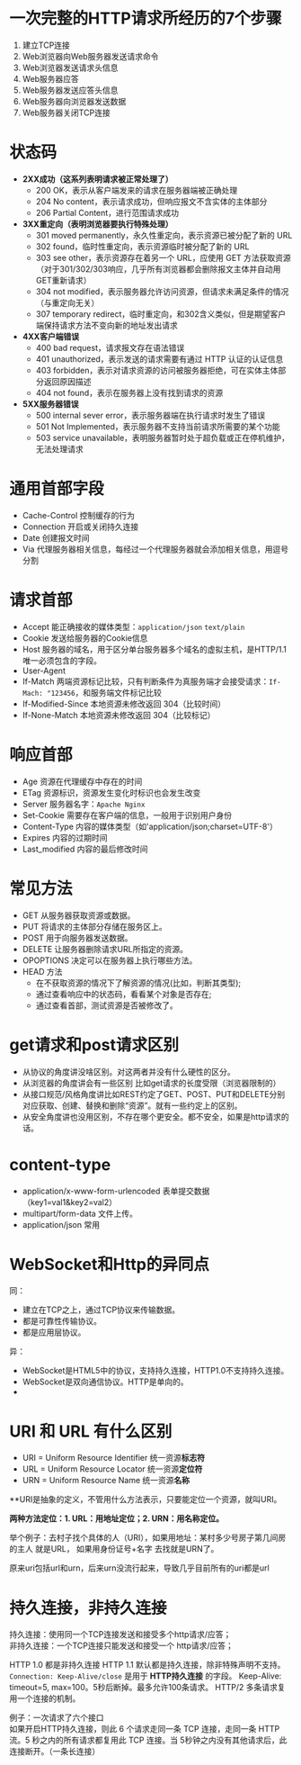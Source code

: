 # 一次完整的HTTP请求所经历的7个步骤
1. 建立TCP连接
2. Web浏览器向Web服务器发送请求命令
3. Web浏览器发送请求头信息
4. Web服务器应答
5. Web服务器发送应答头信息
6. Web服务器向浏览器发送数据
7. Web服务器关闭TCP连接


# 状态码
- **2XX成功（这系列表明请求被正常处理了）**
	- 200 OK，表示从客户端发来的请求在服务器端被正确处理
	- 204 No content，表示请求成功，但响应报文不含实体的主体部分
	- 206 Partial Content，进行范围请求成功
- **3XX重定向（表明浏览器要执行特殊处理）**
	- 301 moved permanently，永久性重定向，表示资源已被分配了新的 URL
	- 302 found，临时性重定向，表示资源临时被分配了新的 URL
	- 303 see other，表示资源存在着另一个 URL，应使用 GET 方法获取资源（对于301/302/303响应，几乎所有浏览器都会删除报文主体并自动用GET重新请求）
	- 304 not modified，表示服务器允许访问资源，但请求未满足条件的情况（与重定向无关）
	- 307 temporary redirect，临时重定向，和302含义类似，但是期望客户端保持请求方法不变向新的地址发出请求
- **4XX客户端错误**
	- 400 bad request，请求报文存在语法错误
	- 401 unauthorized，表示发送的请求需要有通过 HTTP 认证的认证信息
	- 403 forbidden，表示对请求资源的访问被服务器拒绝，可在实体主体部分返回原因描述
	- 404 not found，表示在服务器上没有找到请求的资源
- **5XX服务器错误**
	- 500 internal sever error，表示服务器端在执行请求时发生了错误
	- 501 Not Implemented，表示服务器不支持当前请求所需要的某个功能
	- 503 service unavailable，表明服务器暂时处于超负载或正在停机维护，无法处理请求


# 通用首部字段
- Cache-Control 控制缓存的行为
- Connection 开启或关闭持久连接
- Date 创建报文时间
- Via 代理服务器相关信息，每经过一个代理服务器就会添加相关信息，用逗号分割

# 请求首部
- Accept 能正确接收的媒体类型：`application/json` `text/plain`
- Cookie 发送给服务器的Cookie信息
- Host 服务器的域名，用于区分单台服务器多个域名的虚拟主机，是HTTP/1.1唯一必须包含的字段。
- User-Agent
- If-Match 两端资源标记比较，只有判断条件为真服务端才会接受请求：`If-Mach: "123456`，和服务端文件标记比较
- If-Modified-Since 本地资源未修改返回 304（比较时间）
- If-None-Match 本地资源未修改返回 304（比较标记）


# 响应首部
- Age 资源在代理缓存中存在的时间
- ETag 资源标识，资源发生变化时标识也会发生改变
- Server 服务器名字：`Apache Nginx`
- Set-Cookie 需要存在客户端的信息，一般用于识别用户身份
- Content-Type 内容的媒体类型（如'application/json;charset=UTF-8'）
- Expires 内容的过期时间
- Last_modified 内容的最后修改时间


# 常见方法
- GET 从服务器获取资源或数据。
- PUT 将请求的主体部分存储在服务区上。
- POST 用于向服务器发送数据。
- DELETE 让服务器删除请求URL所指定的资源。
- OPOPTIONS 决定可以在服务器上执行哪些方法。
- HEAD 方法
	- 在不获取资源的情况下了解资源的情况(比如，判断其类型);
	- 通过查看响应中的状态码，看看某个对象是否存在;
	- 通过查看首部，测试资源是否被修改了。



# get请求和post请求区别
- 从协议的角度讲没啥区别。对这两者并没有什么硬性的区分。
- 从浏览器的角度讲会有一些区别  比如get请求的长度受限（浏览器限制的）
- 从接口规范/风格角度讲比如REST约定了GET、POST、PUT和DELETE分别对应获取、创建、替换和删除“资源”。就有一些约定上的区别。
- 从安全角度讲也没用区别，不存在哪个更安全。都不安全，如果是http请求的话。



# content-type
- application/x-www-form-urlencoded 表单提交数据（key1=val1&key2=val2）
- multipart/form-data  文件上传。
- application/json 常用


# WebSocket和Http的异同点
同：
- 建立在TCP之上，通过TCP协议来传输数据。
- 都是可靠性传输协议。
- 都是应用层协议。

异：
- WebSocket是HTML5中的协议，支持持久连接，HTTP1.0不支持持久连接。
- WebSocket是双向通信协议。HTTP是单向的。
-

# URI 和 URL 有什么区别
- URI = Uniform Resource Identifier 统一资源**标志符**
- URL = Uniform Resource Locator 统一资源**定位符**  
- URN = Uniform Resource Name 统一资源**名称**

**URI是抽象的定义，不管用什么方法表示，只要能定位一个资源，就叫URI。

**两种方法定位：1. URL：用地址定位；2. URN：用名称定位。**

举个例子：去村子找个具体的人（URI），如果用地址：某村多少号房子第几间房的主人 就是URL， 如果用身份证号+名字 去找就是URN了。

原来uri包括url和urn，后来urn没流行起来，导致几乎目前所有的uri都是url


# 持久连接，非持久连接
持久连接：使用同一个TCP连接发送和接受多个http请求/应答；   
非持久连接：一个TCP连接只能发送和接受一个 http请求/应答；

HTTP 1.0 都是非持久连接
HTTP 1.1  默认都是持久连接，除非特殊声明不支持。
				`Connection: Keep-Alive/close` 是用于 **HTTP持久连接** 的字段。
				Keep-Alive: timeout=5, max=100。5秒后断掉。最多允许100条请求。
HTTP/2  多条请求复用一个连接的机制。

例子：一次请求了六个接口  
		如果开启HTTP持久连接，则此 6 个请求走同一条 TCP 连接，走同一条 HTTP 流。5 秒之内的所有请求都复用此 TCP 连接。当 5秒钟之内没有其他请求后，此连接断开。（一条长连接）